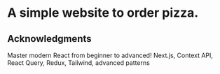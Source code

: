 # A simple website to order pizza. 

## Acknowledgments
Master modern React from beginner to advanced! Next.js, Context API, React Query, Redux, Tailwind, advanced patterns
